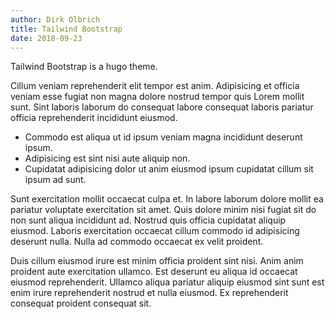 ```yaml
---
author: Dirk Olbrich
title: Tailwind Bootstrap
date: 2018-09-23
---
```


Tailwind Bootstrap is a hugo theme.

Cillum veniam reprehenderit elit tempor est anim. Adipisicing et officia veniam esse fugiat non magna dolore nostrud tempor quis Lorem mollit sunt. Sint laboris laborum do consequat labore consequat laboris pariatur officia reprehenderit incididunt eiusmod.

- Commodo est aliqua ut id ipsum veniam magna incididunt deserunt ipsum.
- Adipisicing est sint nisi aute aliquip non.
- Cupidatat adipisicing dolor ut anim eiusmod ipsum cupidatat cillum sit ipsum ad sunt.

Sunt exercitation mollit occaecat culpa et. In labore laborum dolore mollit ea pariatur voluptate exercitation sit amet. Quis dolore minim nisi fugiat sit do non sunt aliqua incididunt ad. Nostrud quis officia cupidatat aliquip eiusmod. Laboris exercitation occaecat cillum commodo id adipisicing deserunt nulla. Nulla ad commodo occaecat ex velit proident.

Duis cillum eiusmod irure est minim officia proident sint nisi. Anim anim proident aute exercitation ullamco. Est deserunt eu aliqua id occaecat eiusmod reprehenderit. Ullamco aliqua pariatur aliquip eiusmod sint sunt est enim irure reprehenderit nostrud et nulla eiusmod. Ex reprehenderit consequat proident consequat sit.